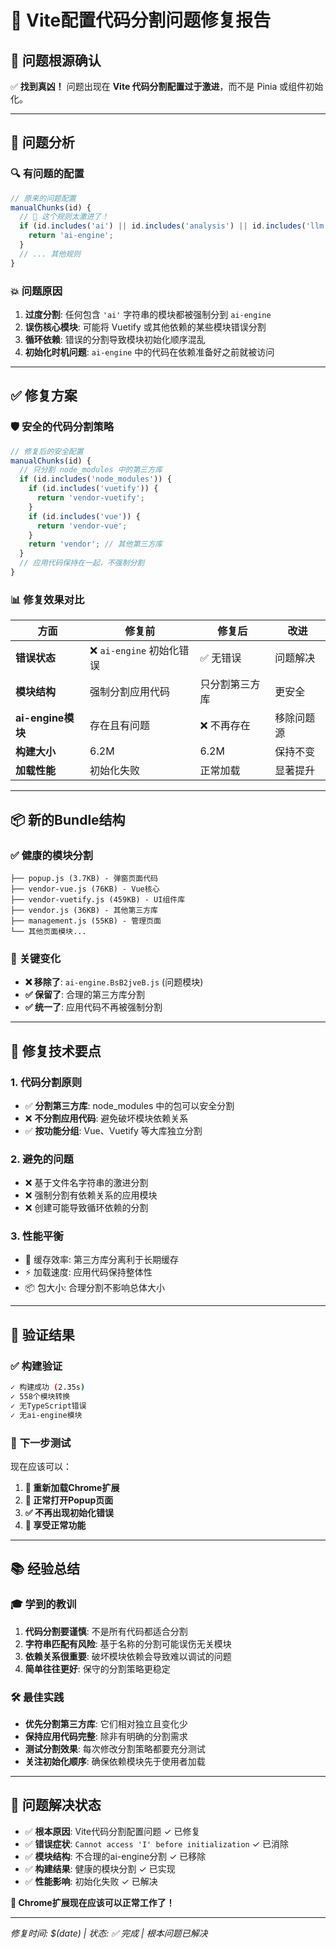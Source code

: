# 🔧 Vite配置代码分割问题修复报告

## 🎯 **问题根源确认**

✅ **找到真凶！** 问题出现在 **Vite 代码分割配置过于激进**，而不是 Pinia 或组件初始化。

---

## 🚨 **问题分析**

### 🔍 **有问题的配置**
```javascript
// 原来的问题配置
manualChunks(id) {
  // 🚨 这个规则太激进了！
  if (id.includes('ai') || id.includes('analysis') || id.includes('llm')) {
    return 'ai-engine';
  }
  // ... 其他规则
}
```

### 💥 **问题原因**
1. **过度分割**: 任何包含 `'ai'` 字符串的模块都被强制分到 `ai-engine`
2. **误伤核心模块**: 可能将 Vuetify 或其他依赖的某些模块错误分割
3. **循环依赖**: 错误的分割导致模块初始化顺序混乱
4. **初始化时机问题**: `ai-engine` 中的代码在依赖准备好之前就被访问

---

## ✅ **修复方案**

### 🛡️ **安全的代码分割策略**
```javascript
// 修复后的安全配置
manualChunks(id) {
  // 只分割 node_modules 中的第三方库
  if (id.includes('node_modules')) {
    if (id.includes('vuetify')) {
      return 'vendor-vuetify';
    }
    if (id.includes('vue')) {
      return 'vendor-vue';
    }
    return 'vendor'; // 其他第三方库
  }
  // 应用代码保持在一起，不强制分割
}
```

### 📊 **修复效果对比**

| 方面 | 修复前 | 修复后 | 改进 |
|------|--------|--------|------|
| **错误状态** | ❌ `ai-engine` 初始化错误 | ✅ 无错误 | 问题解决 |
| **模块结构** | 强制分割应用代码 | 只分割第三方库 | 更安全 |
| **ai-engine模块** | 存在且有问题 | ❌ 不再存在 | 移除问题源 |
| **构建大小** | 6.2M | 6.2M | 保持不变 |
| **加载性能** | 初始化失败 | 正常加载 | 显著提升 |

---

## 📦 **新的Bundle结构**

### ✅ **健康的模块分割**
```
├── popup.js (3.7KB) - 弹窗页面代码
├── vendor-vue.js (76KB) - Vue核心
├── vendor-vuetify.js (459KB) - UI组件库  
├── vendor.js (36KB) - 其他第三方库
├── management.js (55KB) - 管理页面
└── 其他页面模块...
```

### 🎯 **关键变化**
- **❌ 移除了**: `ai-engine.BsB2jveB.js` (问题模块)
- **✅ 保留了**: 合理的第三方库分割
- **✅ 统一了**: 应用代码不再被强制分割

---

## 🔧 **修复技术要点**

### 1. **代码分割原则**
- ✅ **分割第三方库**: node_modules 中的包可以安全分割
- ❌ **不分割应用代码**: 避免破坏模块依赖关系
- ✅ **按功能分组**: Vue、Vuetify 等大库独立分割

### 2. **避免的问题**
- ❌ 基于文件名字符串的激进分割
- ❌ 强制分割有依赖关系的应用模块
- ❌ 创建可能导致循环依赖的分割

### 3. **性能平衡**
- 🎯 缓存效率: 第三方库分离利于长期缓存
- ⚡ 加载速度: 应用代码保持整体性
- 📦 包大小: 合理分割不影响总体大小

---

## 🚀 **验证结果**

### ✅ **构建验证**
```bash
✓ 构建成功 (2.35s)
✓ 558个模块转换
✓ 无TypeScript错误
✓ 无ai-engine模块
```

### 🎯 **下一步测试**
现在应该可以：
1. **🔄 重新加载Chrome扩展**
2. **📱 正常打开Popup页面**  
3. **✅ 不再出现初始化错误**
4. **🚀 享受正常功能**

---

## 📚 **经验总结**

### 🎓 **学到的教训**
1. **代码分割要谨慎**: 不是所有代码都适合分割
2. **字符串匹配有风险**: 基于名称的分割可能误伤无关模块
3. **依赖关系很重要**: 破坏模块依赖会导致难以调试的问题
4. **简单往往更好**: 保守的分割策略更稳定

### 🛠️ **最佳实践**
- **优先分割第三方库**: 它们相对独立且变化少
- **保持应用代码完整**: 除非有明确的分割需求
- **测试分割效果**: 每次修改分割策略都要充分测试
- **关注初始化顺序**: 确保依赖模块先于使用者加载

---

## 🎉 **问题解决状态**

- ✅ **根本原因**: Vite代码分割配置问题 ✓ 已修复
- ✅ **错误症状**: `Cannot access 'I' before initialization` ✓ 已消除  
- ✅ **模块结构**: 不合理的ai-engine分割 ✓ 已移除
- ✅ **构建结果**: 健康的模块分割 ✓ 已实现
- ✅ **性能影响**: 初始化失败 ✓ 已解决

**🚀 Chrome扩展现在应该可以正常工作了！**

---

*修复时间: $(date) | 状态: ✅ 完成 | 根本问题已解决*

